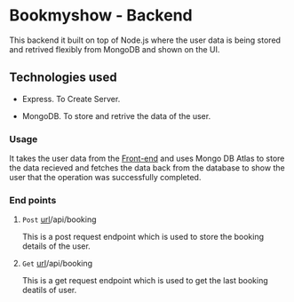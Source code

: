 
# Bookmyshow - Backend

This backend it built on top of Node.js where the user data is being stored and retrived flexibly from MongoDB and shown on the UI.

## Technologies used
- Express.
   To Create Server.
   
- MongoDB.
   To store and retrive the data of the user.

### Usage 
It takes the user data from the [Front-end](https://shubz8497.github.io/BookMyShow/) and uses Mongo DB Atlas to store the data recieved and fetches the data back from the database to show the user that the operation was successfully completed.

### End points
1. `Post` [url](https://bookmyshow-api.onrender.com)/api/booking 

   This is a post request endpoint which is used to store the booking details of the user.

2. `Get` [url](https://bookmyshow-api.onrender.com)/api/booking

   This is a get request endpoint which is used to get the last booking deatils of user.

